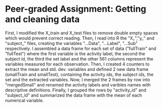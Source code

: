 # Peer-graded Assignment: Getting and cleaning data

First, I modified the X_train and X_test files to remove double empty spaces which would prevent correct reading.
Then, I read into R the "X_","y_" and "subject_" files, creating the variables "...Data", "...Label", "...Sub" respectively. I assembled a 
data frame for each set of data ("fullTrain" and "fullTest") where the first variable is the activity label, the second the subject id, 
the third the set label and the other 561 columns represent the variables measured for each observation.
Then, I created 4 counters to extract the mean and std. dev. variables and defined 2 new data frame (smallTrain and smallTest), containing 
the activity ids, the subject ids, the set and the extracted variables. Now, I merged the 2 frames by row into "mergedSmall" and renamed 
the activity labels and varibles names with descriptive definitions.
Finally, I grouped the rows by "activity_id" and "subject_id" and summarized the data frame with the mean of each numerical variable.
